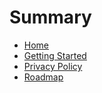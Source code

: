 # Summary

- [Home](./home.md)
- [Getting Started](./getting_started.md)
- [Privacy Policy](./privacy.md)
- [Roadmap](./roadmap.md)